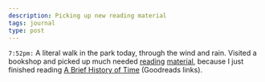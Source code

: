 ```yaml
---
description: Picking up new reading material
tags: journal
type: post
---
```


`7:52pm:` A literal walk in the park today, through the wind and rain. Visited a bookshop and picked up much needed [reading](https://www.goodreads.com/book/show/34466958-bullshit-jobs) [material](https://www.goodreads.com/book/show/3188964-the-doors-of-perception), because I just finished reading [A Brief History of Time](https://www.goodreads.com/book/show/3869.A_Brief_History_of_Time) (Goodreads links).
